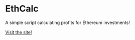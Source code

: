 # EthCalc
A simple script calculating profits for Ethereum investments!

[Visit the site!](https://condolent.xyz/eth)